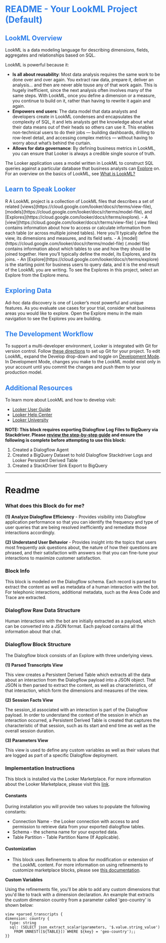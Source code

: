 
<h1><span style="color:#2d7eea">README - Your LookML Project (Default)</span></h1>

<h2><span style="color:#2d7eea">LookML Overview</span></h2>

LookML is a data modeling language for describing dimensions, fields, aggregates and relationships based on SQL.

LookML is powerful because it:

- **Is all about reusability**: Most data analysis requires the same work to be done over and over again. You extract
raw data, prepare it, deliver an analysis... and then are never able touse any of that work again. This is hugely
inefficient, since the next analysis often involves many of the same steps. With LookML, once you define a
dimension or a measure, you continue to build on it, rather than having to rewrite it again and again.
- **Empowers end users**:  The data model that data analysts and developers create in LookML condenses and
encapsulates the complexity of SQL, it and lets analysts get the knowledge about what their data means out of
their heads so others can use it. This enables non-technical users to do their jobs &mdash; building dashboards,
drilling to row-level detail, and accessing complex metrics &mdash; without having to worry about what’s behind the curtain.
- **Allows for data governance**: By defining business metrics in LookML, you can ensure that Looker is always a
credible single source of truth.

The Looker application uses a model written in LookML to construct SQL queries against a particular database that
business analysts can [Explore](https://cloud.google.com/looker/docs/r/exploring-data) on. For an overview on the basics of LookML, see [What is LookML?](https://cloud.google.com/looker/docs/r/what-is-lookml)

<h2><span style="color:#2d7eea">Learn to Speak Looker</span></h2>
R
A LookML project is a collection of LookML files that describes a set of related [views](https://cloud.google.com/looker/docs/r/terms/view-file), [models](https://cloud.google.com/looker/docs/r/terms/model-file), and [Explores](https://cloud.google.com/looker/docs/r/terms/explore).
- A [view](https://cloud.google.com/looker/docs/r/terms/view-file) (.view files) contains information about how to access or calculate information from each table (or
across multiple joined tables). Here you’ll typically define the view, its dimensions and measures, and its field sets.
- A [model](https://cloud.google.com/looker/docs/r/terms/model-file) (.model file) contains information about which tables to use and how they should be joined together.
Here you’ll typically define the model, its Explores, and its joins.
- An [Explore](https://cloud.google.com/looker/docs/r/terms/explore) is the starting point for business users to query data, and it is the end result of the LookML you are
writing. To see the Explores in this project, select an Explore from the Explore menu.

<h2><span style="color:#2d7eea">Exploring Data</span></h2>

Ad-hoc data discovery is one of Looker’s most powerful and unique features. As you evaluate use cases for your
trial, consider what business areas you would like to explore. Open the Explore menu in the main navigation to see
the Explores you are building.

<h2><span style="color:#2d7eea">The Development Workflow</span></h2>

To support a multi-developer environment, Looker is integrated with Git for version control. Follow [these directions](https://cloud.google.com/looker/docs/r/develop/git-setup)
to set up Git for your project. To edit LookML, expand the Develop drop-down and toggle on [Development Mode](https://cloud.google.com/looker/docs/r/terms/dev-mode). In
Development Mode, changes you make to the LookML model exist only in your account until you commit the
changes and push them to your production model.

<h2><span style="color:#2d7eea">Additional Resources</span></h2>

To learn more about LookML and how to develop visit:
- [Looker User Guide](https://looker.com/guide)
- [Looker Help Center](https://help.looker.com)
- [Looker University](https://training.looker.com/)


**NOTE: This block requires exporting Dialogflow Log Files to BigQuery via Stackdriver. Please [review the step-by-step guide](https://github.com/GoogleCloudPlatform/dialogflow-integrations/tree/master/stacklogs-looker) and ensure the following is complete before attempting to use this block:**
1. Created a Dialogflow Agent
2. Created a BigQuery Dataset to hold Dialogflow Stackdriver Logs and Looker Persistent Derived Table
3. Created a StackDriver Sink Export to BigQuery

___
# Readme

### What does this Block do for me?

**(1) Analyze Dialogflow Efficiency** - Provides visibility into Dialogflow application performance so that you can identify the frequency and type of user queries that are being resolved inefficiently and remediate those interactions accordingly.

**(2) Understand User Behavior** - Provides insight into the topics that users most frequently ask questions about, the nature of how their questions are phrased, and their satisfaction with answers so that you can fine-tune your interactions to maximize customer satisfaction.

### Block Info

This block is modeled on the Dialogflow schema. Each record is parsed to extract the content as well as metadata of a human interaction with the bot. For telephonic interactions, additional metadata, such as the Area Code and Trace are extracted.

### Dialogflow Raw Data Structure

Human interactions with the bot are initially extracted as a payload, which can be converted into a JSON format. Each payload contains all the information about that chat.

### Dialogflow Block Structure

The Dialogflow block consists of an Explore with three underlying views.

**(1) Parsed Transcripts View**

This view creates a Persistent Derived Table which extracts all the data about an interaction from the Dialogflow payload into a JSON object. That JSON is then parsed to extract the content, as well as characteristics, of that interaction, which form the dimensions and measures of the view.

**(2) Session Facts View**

The session_id associated with an interaction is part of the Dialogflow payload. In order to understand the context of the session in which an interaction occurred, a Persistent Derived Table is created that captures the characteristic of that session, such as its start and end time as well as the overall session duration.

**(3) Parameters View**

This view is used to define any custom variables as well as their values that are logged as part of a specific Dialogflow deployment.

### Implementation Instructions
This block is installed via the Looker Marketplace. For more information about the Looker Marketplace, please visit this [link](https://docs.looker.com/data-modeling/marketplace).

#### Constants ####
During installation you will provide two values to populate the following constants:
* Connection Name - the Looker connection with access to and permission to retrieve data from your exported dialogflow tables.
* Schema - the schema name for your exported data.
* Table Partition - Table Partition Name (If Applicable).

#### Customization ####
- This block uses Refinements to allow for modification or extension of the LookML content. For more information on using refinements to customize marketplace blocks, please see [this documentation](https://docs.looker.com/data-modeling/marketplace/customize-blocks).

**Custom Variables**

Using the refinements file, you'll be able to add any custom dimensions that you'd like to track with a dimension declaration. An example that extracts the custom dimension country from a parameter called 'geo-country' is shown below:

```
view +parsed_transcripts {
dimension: country {
  type: string
  sql: (SELECT json_extract_scalar(parameters, '$.value.string_value')
    FROM UNNEST([${TABLE}]) WHERE ${key} = 'geo-country');;
}}
```
